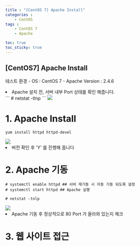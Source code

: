 ```yaml
---
title : "[CentOS 7] Apache Install"
categories : 
    - CentOS
tags :
    - CentOS 7
    - Apache

toc: true
toc_sticky: true
---
```


## [CentOS7] Apache Install

테스트 환경
    - OS : CentOS 7
    - Apache Version : 2.4.6

<li>Apache 설치 전, 서버 내부 Port 상태를 확인 해줍니다.</li>
```
# netstat -tlnp
```
<img src="https://github.com/hyundo0630/hyundo0630.github.io/blob/main/images/CentOS7%20netstat.png?raw=true">

# 1. Apache Install
```
yum install httpd httpd-devel
```
<img src="https://github.com/hyundo0630/hyundo0630.github.io/blob/main/images/CentOS7%20Install%20%EB%B2%84%EC%A0%84%20%EC%B2%B4%ED%81%AC.png?raw=true">

<li>버전 확인 후 'Y' 를 진행해 줍니다</li>

# 2. Apache 기동
```
# systemctl enable httpd ## 서버 재기동 시 자동 기동 되도록 설정
# systemctl start httpd ## Apache 실행
```

```
# netstat -tnlp
```
<img src="https://github.com/hyundo0630/hyundo0630.github.io/blob/main/images/CentOS7%2080%20Port.png?raw=true">
<li>Apache 기동 후 정상적으로 80 Port 가 올라와 있는지 체크</li>

# 3. 웹 사이트 접근
